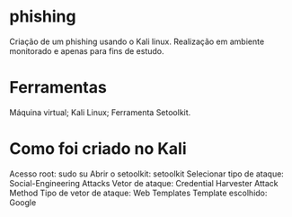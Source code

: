 # phishing
Criação de um phishing usando o Kali linux.
Realização em ambiente monitorado e apenas para fins de estudo.

# Ferramentas

Máquina virtual;
Kali Linux;
Ferramenta Setoolkit.

# Como foi criado no Kali

Acesso root: sudo su
Abrir o setoolkit: setoolkit
Selecionar tipo de ataque: Social-Engineering Attacks
Vetor de ataque: Credential Harvester Attack Method
Tipo de vetor de ataque: Web Templates
Template escolhido: Google



